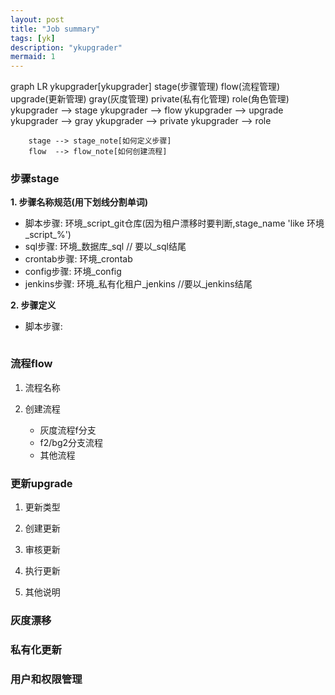 ```yaml
---
layout: post
title: "Job summary" 
tags: [yk]
description: "ykupgrader" 
mermaid: 1
---
```


<div class="mermaid">
	graph LR
		ykupgrader[ykupgrader]
		stage(步骤管理)
		flow(流程管理)
		upgrade(更新管理)
		gray(灰度管理)
		private(私有化管理)
		role(角色管理)
		ykupgrader --> stage
		ykupgrader --> flow
		ykupgrader --> upgrade
		ykupgrader --> gray
		ykupgrader --> private
		ykupgrader --> role

		stage --> stage_note[如何定义步骤]
		flow  --> flow_note[如何创建流程]
</div>

### 步骤stage

**1. 步骤名称规范(用下划线分割单词)**

- 脚本步骤: 环境_script_git仓库(因为租户漂移时要判断,stage_name 'like 环境_script_%')
- sql步骤: 环境_数据库_sql  // 要以_sql结尾
- crontab步骤: 环境_crontab
- config步骤: 环境_config
- jenkins步骤: 环境_私有化租户_jenkins //要以_jenkins结尾

**2. 步骤定义**

- 脚本步骤:
```
```



### 流程flow

1. 流程名称

2. 创建流程

	- 灰度流程f分支
	- f2/bg2分支流程
	- 其他流程

### 更新upgrade

1. 更新类型

2. 创建更新

3. 审核更新

4. 执行更新

5. 其他说明


### 灰度漂移



### 私有化更新



### 用户和权限管理



